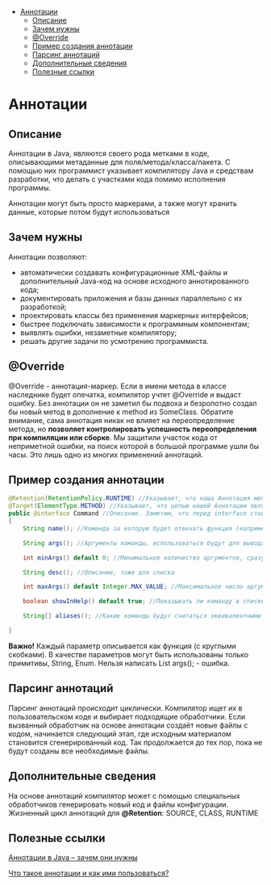 <!-- TOC -->
* [Аннотации](#аннотации)
  * [Описание](#описание)
  * [Зачем нужны](#зачем-нужны)
  * [@Override](#override)
  * [Пример создания аннотации](#пример-создания-аннотации)
  * [Парсинг аннотаций](#парсинг-аннотаций)
  * [Дополнительные сведения](#дополнительные-сведения)
  * [Полезные ссылки](#полезные-ссылки)
<!-- TOC -->

# Аннотации

## Описание

Аннотации в Java, являются своего рода метками в коде, описывающими метаданные для поля/метода/класса/пакета. 
С помощью них программист указывает компилятору Java и средствам разработки, что делать с участками кода помимо исполнения программы.

Аннотации могут быть просто маркерами, а также могут хранить данные, которые потом будут использоваться

## Зачем нужны

Аннотации позволяют:
- автоматически создавать конфигурационные XML-файлы и дополнительный Java-код на основе исходного аннотированного кода;
- документировать приложения и базы данных параллельно с их разработкой;
- проектировать классы без применения маркерных интерфейсов;
- быстрее подключать зависимости к программным компонентам;
- выявлять ошибки, незаметные компилятору;
- решать другие задачи по усмотрению программиста.

## @Override

@Override - аннотация-маркер. Если в имени метода в классе наследнике будет опечатка, компилятор учтет @Override и выдаст ошибку. 
Без аннотации он не заметил бы подвоха и безропотно создал бы новый метод в дополнение к method из SomeClass. 
Обратите внимание, сама аннотация никак не влияет на переопределение метода, но **позволяет контролировать успешность переопределения при компиляции или сборке**.
Мы защитили участок кода от неприметной ошибки, на поиск которой в большой программе ушли бы часы. Это лишь одно из многих применений аннотаций.

## Пример создания аннотации

```java
@Retention(RetentionPolicy.RUNTIME) //Указывает, что наша Аннотация может быть использована во время выполнения через Reflection (нам как раз это нужно).
@Target(ElementType.METHOD) //Указывает, что целью нашей Аннотации является метод (не класс, не переменная, не поле, а именно метод).
public @interface Command //Описание. Заметим, что перед interface стоит @;
{
    String name(); //Команда за которую будет отвечать функция (например "привет");

    String args(); //Аргументы команды, использоваться будут для вывода списка команд

    int minArgs() default 0; //Минимальное количество аргументов, сразу присвоили 0 (логично)

    String desc(); //Описание, тоже для списка

    int maxArgs() default Integer.MAX_VALUE; //Максимальное число аргументов. В целом не обязательно, но тоже можно использовать

    boolean showInHelp() default true; //Показывать ли команду в списке (вовсе необязательная строка, но мало ли, пригодится!)

    String[] aliases(); //Какие команды будут считаться эквивалентными нашей (Например для "привет", это может быть "Здаров", "Прив" и т.д., под каждый случай заводить функцию - не рационально

}
```

**Важно!** Каждый параметр описывается как функция (с круглыми скобками). В качестве параметров могут быть использованы только примитивы, String, Enum. 
Нельзя написать List<String> args(); - ошибка.
  
## Парсинг аннотаций

Парсинг аннотаций происходит циклически. Компилятор ищет их в пользовательском коде и выбирает подходящие обработчики. 
Если вызванный обработчик на основе аннотации создаёт новые файлы с кодом, начинается следующий этап, где исходным материалом становится сгенерированный код.
Так продолжается до тех пор, пока не будут созданы все необходимые файлы.

## Дополнительные сведения

На основе аннотаций компилятор может с помощью специальных обработчиков генерировать новый код и файлы конфигурации.
Жизненный цикл аннотаций для **@Retention**: SOURCE, CLASS, RUNTIME

## Полезные ссылки

[Аннотации в Java – зачем они нужны](https://geekbrains.ru/posts/java_annotations)

[Что такое аннотации и как ими пользоваться?](https://javarush.ru/groups/posts/1896-java-annotacii-chto-ehto-i-kak-ehtim-poljhzovatjhsja)
